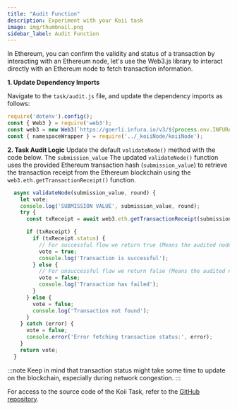```yaml
---
title: "Audit Function"
description: Experiment with your Koii task
image: img/thumbnail.png
sidebar_label: Audit Function
---
```


In Ethereum, you can confirm the validity and status of a transaction by interacting with an Ethereum node, let's use the Web3.js library to interact directly with an Ethereum node to fetch transaction information.

**1. Update Dependency Imports**

Navigate to the `task/audit.js` file, and update the dependency imports as follows:

```js
require('dotenv').config();
const { Web3 } = require('web3');
const web3 = new Web3(`https://goerli.infura.io/v3/${process.env.INFURA_ID}`);
const { namespaceWrapper } = require('../_koiiNode/koiiNode');
```

**2. Task Audit Logic**
Update the default `validateNode()` method with the code below. The `submission_value` The updated `validateNode()` function uses the provided Ethereum transaction hash (`submission_value`) to retrieve the transaction receipt from the Ethereum blockchain using the `web3.eth.getTransactionReceipt()` function. 

```js
  async validateNode(submission_value, round) {
    let vote;
    console.log('SUBMISSION VALUE', submission_value, round);
    try {
      const txReceipt = await web3.eth.getTransactionReceipt(submission_value);

      if (txReceipt) {
        if (txReceipt.status) {
          // For successful flow we return true (Means the audited node submission is correct)
          vote = true;
          console.log('Transaction is successful');
        } else {
          // For unsuccessful flow we return false (Means the audited node submission is incorrect)
          vote = false;
          console.log('Transaction has failed');
        }
      } else {
        vote = false;
        console.log('Transaction not found');
      }
    } catch (error) {
      vote = false;
      console.error('Error fetching transaction status:', error);
    }
    return vote;
  }
```
:::note
Keep in mind that transaction status might take some time to update on the blockchain, especially during network congestion.
:::

For access to the source code of the Koii Task, refer to the [GitHub repository](https://github.com/Giftea/erc20-reward-task).